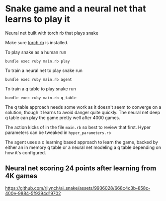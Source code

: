   # Snake game and a neural net that learns to play it

  Neural net built with torch rb that plays snake

  Make sure [torch.rb](https://github.com/ankane/torch.rb) is installed.

  To play snake as a human run

  ```
  bundle exec ruby main.rb play
  ```

  To train a neural net to play snake run

  ```
  bundle exec ruby main.rb agent
  ```

  To train a q table to play snake run

  ```
  bundle exec ruby main.rb q_table
  ```

  The q table approach needs some work as it doesn't seem to converge on a
  solution, though it learns to avoid danger quite quickly. The neural net
  deep q table can play the game pretty well after 4000 games.

  The action kicks of in the file `main.rb` so best to review that first.
  Hyper parameters can be tweaked in `hyper_parameters.rb`

  The agent uses a q learning based approach to learn the game, backed by
  either an in memory q table or a neural net modeling a q table depending
  on how it's configured.

  ## Neural net scoring 24 points after learning from 4K games
  

https://github.com/rjlynch/ai_snake/assets/9936028/668c4c3b-858c-400e-9884-5f9394d19702

